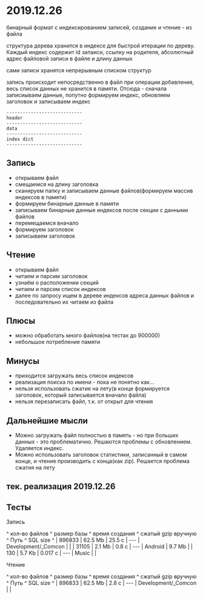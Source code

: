# 2019.12.26

бинарный формат с индексированием записей, создание и чтение - из файла

структура дерева хранится в индексе для быстрой итерации по дереву.
Каждый индекс содержит id запаиси, ссылку на родителя, абсолютный адрес файловой записи в файле и длину данных

сами записи хранятся непрерывным списком структур

запись происходит непосредственно в файл при операции добавления, весь список данных не хранится в памяти.
Отсюда - сначала записиываем данные, попутно формируем индекс, обновляем заголовок и записываем индекс

```
----------------------------
header
----------------------------
data
----------------------------
index dict
----------------------------
```

## Запись

- открываем файл
- смещаемся на длину заголовка
- сканируем папку и записываем данные файлов(формируем массив индексов в памяти)
- формируем бинарные данные в памяти
- записываем бинарные данные индексов после секции с данными файлов
- перемещаемся вначало
- формируем заголовок
- записываем заголовок

## Чтение

- открываем файл
- читаем и парсим заголовок
- узнаём о расположении секций
- читаем и парсим список индексов
- далее по запросу ищем в дереве индексов адреса данных файлов и последовательно их читаем из файла


## Плюсы

+ можно обработать много файлов(на тестах до 900000)
+ небольшое потребление памяти



## Минусы

- приходится загружать весь список индексов
- реализация поиска по имени - пока не понятно как...
- нельзя использовать сжатие на лету(в конце формируется заголовок, который записывается вначало файла)
- нельзя перезаписать файл, т.к. от открыт для чтения


## Дальнейшие мысли

- Можно загружать файл полностью в память - но при больших данных - это проблематично. Решаются проблемы с обновлением. Удаляется индекс.
- Можно использовать заголовок статистики, записанный в самом конце, и чтение производить с конца(как zip). Решается проблема сжатия на лету

## тек. реализация 2019.12.26
<!-- 
при создании базы из 74000 файлов, сканирование происходит быстро, но потом долго выполняются какие-то операции и подъедается память

при чтении такой базы - рутовые файлы выбираются шустро -->



## Тесты

Запись

^ кол-во файлов ^ размер базы 	^ время создания 	^ сжатый gzip вручную 	^ Путь 					^ SQL size	^
| 896833 		| 62.5 Mb 		| 25.5 с			| ---	 				| Development/_Comcon	| 			|
| 31105 		| 2.1 Mb 		| 0.8 с				| ---	 				| Android				| 9.7 Mb 	|
| 130	 		| 5.7 Kb 		| 0.017 с			| ---	 				| Music					|			|


Чтение

^ кол-во файлов ^ размер базы 	^ время создания 	^ сжатый gzip вручную 	^ Путь 					^ SQL size	^
| 896833 		| 62.5 Mb 		| 2.8 с				| ---	 				| Development/_Comcon	| 			|